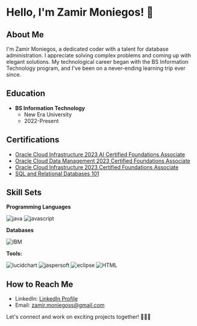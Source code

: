 # Hello, I'm Zamir Moniegos! 🚀

## About Me
I'm Zamir Moniegos, a dedicated coder with a talent for database administration. I appreciate solving complex problems and coming up with elegant solutions. My technological career began with the BS Information Technology program, and I've been on a never-ending learning trip ever since.

## Education
- **BS Information Technology**
  - New Era University
  - 2022-Present

## Certifications
- [Oracle Cloud Infrastructure 2023 AI Certified Foundations Associate](https://catalog-education.oracle.com/pls/certview/sharebadge?id=AB7D526249900AE7B4CA3D4626323DDCFC6FE8C13C87AC8A8C99E56BC9769521&fbclid=IwAR1FhUg7ZZPIKMsTD2y_65aNIeFzjq0gLW1KbFBbV8OHObEsjJ2HDYJckYA)
- [Oracle Cloud Data Management 2023 Certified Foundations Associate](https://catalog-education.oracle.com/pls/certview/sharebadge?id=FCE0CE1C2B2FAAB78698FC4C5D55138AF7539386DB16DAE7086DCBBC7F99DF00&fbclid=IwAR0mB_XF6sZjGNSF-fvDvZGJYrptIDdwS5MSJZUgvdYP2Btp3IRTocqjYgs)
- [Oracle Cloud Infrastructure 2023 Certified Foundations Associate](https://catalog-education.oracle.com/pls/certview/sharebadge?id=1FFF3D30FDFC6A7178475E36EAC6710E5D69616470663C958398BECF1DDE641C&fbclid=IwAR3dQXEQLrvoXyK4y065DtYraRONYfinkB7-w92BYtCnfbeDnO8e-p1hwUY)
- [SQL and Relational Databases 101](https://courses.cognitiveclass.ai/certificates/6b57818421e841148a91c47a60355e3e)

## Skill Sets

**Programming Languages**


 
![java](https://github.com/zamirMoniegos/zamirMoniegos/assets/152570978/10afc028-39bb-4de1-a991-6cfee6c9532e)
![javascript](https://github.com/zamirMoniegos/zamirMoniegos/assets/152570978/0fe1047d-1696-4dcc-ab57-77ef053511f9)




**Databases**

![IBM](https://github.com/zamirMoniegos/zamirMoniegos/assets/152570978/5ba1ed0a-4c74-4961-bc20-bebb05c1baee)

**Tools:**
 

![lucidchart](https://github.com/zamirMoniegos/zamirMoniegos/assets/152570978/42d500b6-dfc0-46be-a080-ba048dcfd01f)
![jaspersoft](https://github.com/zamirMoniegos/zamirMoniegos/assets/152570978/0619be8f-503d-43da-90cb-3ba79de7368c)
![eclipse](https://github.com/zamirMoniegos/zamirMoniegos/assets/152570978/b7ef1b8c-0acf-45c0-817d-eaece3e67e5e)
![HTML](https://github.com/zamirMoniegos/zamirMoniegos/assets/152570978/c3d10877-cffc-4bd4-a6f5-e46f103cfaa5)



## How to Reach Me
- LinkedIn: [LinkedIn Profile](https://www.linkedin.com/in/zamir-moniegos-9399642a2?utm_source=share&utm_campaign=share_via&utm_content=profile&utm_medium=android_app)
- Email: [zamir.moniegoss@gmail.com](mailto:zamir.moniegoss@gmail.com)

Let's connect and work on exciting projects together! 👨‍💻✨
